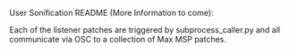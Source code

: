 User Sonification README (More Information to come):

Each of the listener patches are triggered by subprocess_caller.py and all communicate via OSC to a collection of Max MSP patches.